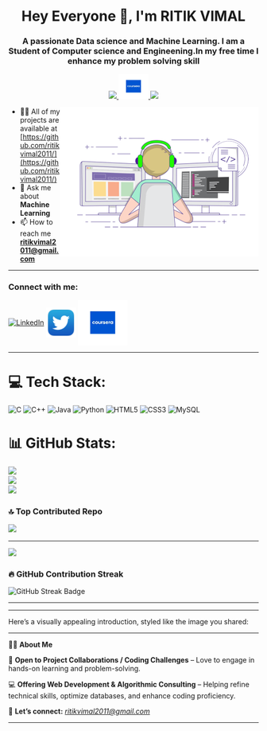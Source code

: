 <h1 align="center">Hey Everyone 👋, I'm RITIK VIMAL</h1>



<h3 align="center">A passionate Data science and Machine Learning. I am a Student of Computer science and Engineening.In my free time I enhance my problem solving skill</h3>

<p align="center">
  <a href="https://github.com/ritikvimal2011">
    <img src="https://img.shields.io/github/followers/jaiswaladi246?labeljaiswaladi246?label=Follow&style=social" />
  </a>
  <a href="https://www.coursera.org/user/4697735f1ff2c07e1c0a0e107551dd0f">
    <img src="Coursera-Education-Logo.jpg" height="50" width="60" />
  </a>
  <a href="https://www.linkedin.com/in/ritik-vimal-6068a125a">
    <img src="https://img.shields.io/badge/LinkedIn-RITIK%20VIMAL-blue?logo=linkedin&style=flat-square" />
  </a>
</p>

<img align="right" alt="Coding" width="400" src="https://raw.githubusercontent.com/devSouvik/devSouvik/master/gif3.gif">

<!--<p align="left">
  <img src="https://komarev.com/ghpvc/?username=jaiswaladi246&label=Profile%20views&color=0e75b6&style=flat" alt="Profile Views" />
</p>-->

- 👨‍💻 All of my projects are available at [https://github.com/ritikvimal2011/](https://github.com/ritikvimal2011/)  
- 💬 Ask me about **Machine Learning**  
- 📫 How to reach me **ritikvimal2011@gmail.com**

---

<h3 align="left">Connect with me:</h3>
<p align="left">
  <a href="https://www.linkedin.com/in/ritik-vimal-6068a125a" target="blank"><img align="center" src="https://raw.githubusercontent.com/rahuldkjain/github-profile-readme-generator/master/src/images/icons/Social/linked-in-alt.svg" alt="LinkedIn" height="30" width="40" /></a>
  <a href="https://x.com/RitikVimal6?t=eWZviEWZcaahyB5pzWikSQ&s=09" target="blank"><img align="center" src="twitter.png" alt="Instagram" height="60" width="60" /></a>
  <a href="https://www.coursera.org/user/4697735f1ff2c07e1c0a0e107551dd0f" target="blank"><img align="center" src="Coursera-Education-Logo.jpg" alt="Coursera" height="90" width="100" /></a>
</p>

---
# 💻 Tech Stack:
![C](https://img.shields.io/badge/c-%2300599C.svg?style=for-the-badge&logo=c&logoColor=white) ![C++](https://img.shields.io/badge/c++-%2300599C.svg?style=for-the-badge&logo=c%2B%2B&logoColor=white) ![Java](https://img.shields.io/badge/java-%23ED8B00.svg?style=for-the-badge&logo=openjdk&logoColor=white) ![Python](https://img.shields.io/badge/python-3670A0?style=for-the-badge&logo=python&logoColor=white) ![HTML5](https://img.shields.io/badge/html5-%23E34F26.svg?style=for-the-badge&logo=html5&logoColor=white) ![CSS3](https://img.shields.io/badge/css3-%231572B6.svg?style=for-the-badge&logo=css3&logoColor=white) ![MySQL](https://img.shields.io/badge/mysql-4479A1.svg?style=for-the-badge&logo=mysql&logoColor=white)
# 📊 GitHub Stats:
![](https://github-readme-stats.vercel.app/api?username=ritikvimal2011&theme=dark&hide_border=false&include_all_commits=false&count_private=false)<br/>
![](https://nirzak-streak-stats.vercel.app/?user=ritikvimal2011&theme=dark&hide_border=false)<br/>
![](https://github-readme-stats.vercel.app/api/top-langs/?username=ritikvimal2011&theme=dark&hide_border=false&include_all_commits=false&count_private=false&layout=compact)

### 🔝 Top Contributed Repo
![](https://github-contributor-stats.vercel.app/api?username=ritikvimal2011&limit=5&theme=dark&combine_all_yearly_contributions=true)

---
[![](https://visitcount.itsvg.in/api?id=ritikvimal2011&icon=2&color=white)](https://visitcount.itsvg.in)

<!-- Proudly created with GPRM ( https://gprm.itsvg.in ) -->
### 🔥 GitHub Contribution Streak

![GitHub Streak Badge](https://img.shields.io/badge/GitHub%20Streak-Active-brightgreen?logo=github&style=for-the-badge)

---

---

Here’s a visually appealing introduction, styled like the image you shared:

---

👨‍💻 **About Me**  

🤝 **Open to Project Collaborations / Coding Challenges** – Love to engage in hands-on learning and problem-solving.  

💻 **Offering Web Development & Algorithmic Consulting** – Helping refine technical skills, optimize databases, and enhance coding proficiency.  

📩 **Let’s connect:** *ritikvimal2011@gmail.com*  

---




> 

